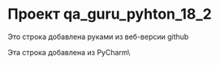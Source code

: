 # Проект qa_guru_pyhton_18_2

Это строка добавлена руками из веб-версии github

Эта строка добавлена из PyCharm\
